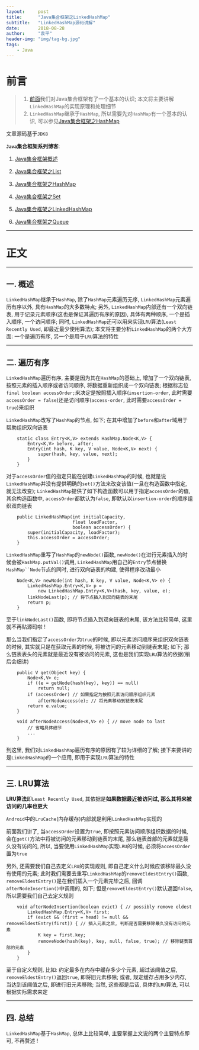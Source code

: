 ```yaml
---
layout:     post
title:      "Java集合框架之LinkedHashMap"
subtitle:   "LinkedHashMap源码讲解"
date:       2018-08-28
author:     "袁平"
header-img: "img/tag-bg.jpg"
tags:
    - Java
---
```


# 前言

> 1. [前面](https://husteryp.github.io/2018/08/26/Java%E9%9B%86%E5%90%88%E6%A1%86%E6%9E%B6%E6%A6%82%E8%BF%B0/)我们对Java集合框架有了一个基本的认识; 本文将主要讲解`LinkedHashMap`的实现原理和处理细节
> 2. `LinkedHashMap`继承于`HashMap`, 所以需要先对`HashMap`有一个基本的认识, 可以参见[Java集合框架之HashMap](https://husteryp.github.io/2018/08/27/Java%E9%9B%86%E5%90%88%E6%A1%86%E6%9E%B6%E4%B9%8BHashMap/)

文章源码基于`JDK8`


**`Java`集合框架系列博客**: 

1. [Java集合框架概述](https://husteryp.github.io/2018/08/26/Java%E9%9B%86%E5%90%88%E6%A1%86%E6%9E%B6%E6%A6%82%E8%BF%B0/)

2. [Java集合框架之List](https://husteryp.github.io/2018/08/27/Java%E9%9B%86%E5%90%88%E6%A1%86%E6%9E%B6%E4%B9%8BList/)

3. [Java集合框架之HashMap](https://husteryp.github.io/2018/08/27/Java%E9%9B%86%E5%90%88%E6%A1%86%E6%9E%B6%E4%B9%8BHashMap/)

4. [Java集合框架之Set](https://husteryp.github.io/2018/08/27/Java%E9%9B%86%E5%90%88%E6%A1%86%E6%9E%B6%E4%B9%8BSet/)

5. [Java集合框架之LinkedHashMap](https://husteryp.github.io/2018/08/28/Java%E9%9B%86%E5%90%88%E6%A1%86%E6%9E%B6%E4%B9%8BLinkedHashMap/)

6. [Java集合框架之Queue](https://husteryp.github.io/2018/09/06/Java%E9%9B%86%E5%90%88%E6%A1%86%E6%9E%B6%E4%B9%8BQueue/)



----

# 正文

-----

## 一. 概述

`LinkedHashMap`继承于`HashMap`, 除了`HashMap`元素遍历无序, `LinkedHashMap`元素遍历有序以外, 具有`HashMap`的大多数特点; 另外, `LinkedHashMap`内部还有一个双向链表, 用于记录元素顺序(这也是保证其遍历有序的原因), 具体有两种顺序,  一个是插入顺序, 一个访问顺序; 同时, `LinkedHashMap`还可以用来实现`LRU`算法(`Least Recently Used`, 即最近最少使用算法); 本文将主要分析`LinkedHashMap`的两个大方面: 一个是遍历有序, 另一个是用于`LRU`算法的特性


-----

## 二. 遍历有序

`LinkedHashMap`遍历有序, 主要是因为其在`HashMap`的基础上, 增加了一个双向链表, 按照元素的插入顺序或者访问顺序, 将数据重新组织成一个双向链表; 根据标志位`final boolean accessOrder;`来决定是按照插入顺序(`insertion-order`, 此时需要`accessOrder = false`)还是访问顺序(`access-order`, 此时需要`accessOrder = true`)来组织

`LinkedHashMap`改写了`HashMap`的节点, 如下; 在其中增加了`before`和`after`域用于帮助组织双向链表

```
    static class Entry<K,V> extends HashMap.Node<K,V> {
        Entry<K,V> before, after;
        Entry(int hash, K key, V value, Node<K,V> next) {
            super(hash, key, value, next);
        }
    }
```

对于`accessOrder`值的指定只能在创建`LinkedHashMap`的时候, 也就是说`LinkedHashMap`并没有提供明确的`set()`方法来改变该值(一旦在构造函数中指定, 就无法改变); `LinkedHashMap`提供了如下构造函数可以用于指定`accessOrder`的值, 其余构造函数中, `accessOrder`都默认为`false`, 即默认以`insertion-order`的顺序组织双向链表

```
    public LinkedHashMap(int initialCapacity,
                         float loadFactor,
                         boolean accessOrder) {
        super(initialCapacity, loadFactor);
        this.accessOrder = accessOrder;
    }
```

`LinkedHashMap`重写了`HashMap`的`newNode()`函数, `newNode()`在进行元素插入的时候会被`HashMap.putVal()`调用, `LinkedHashMap`用自己的`Entry`节点替换`HashMap``Node`节点的同时, 进行双向链表的构建, 使得程序改动最小

```
    Node<K,V> newNode(int hash, K key, V value, Node<K,V> e) {
        LinkedHashMap.Entry<K,V> p =
            new LinkedHashMap.Entry<K,V>(hash, key, value, e);
        linkNodeLast(p); // 将节点插入到双向链表的末尾
        return p;
    }
```

至于`linkNodeLast()`函数, 即将节点插入到双向链表的末尾, 该方法比较简单, 这里就不再贴源码啦 !

那么当我们指定了`accessOrder`为`true`的时候, 即以元素访问顺序来组织双向链表的时候, 其实就只是在获取元素的时候, 将被访问的元素移动到链表末尾; 如下; 那么链表表头的元素就是最近没有被访问的元素, 这也是我们实现`LRU`算法的依据(稍后会细讲)

```
    public V get(Object key) {
        Node<K,V> e;
        if ((e = getNode(hash(key), key)) == null)
            return null;
        if (accessOrder) // 如果指定为按照元素访问顺序组织元素
            afterNodeAccess(e); // 将元素移动到链表末尾
        return e.value;
    }
```

```
    void afterNodeAccess(Node<K,V> e) { // move node to last
        // 省略具体细节
        ...
    }
```

到这里, 我们对`LinkedHashMap`遍历有序的原因有了较为详细的了解; 接下来要讲的是`LinkedHashMap`的一个应用, 即用于实现`LRU`算法的特性


-----

## 三. LRU算法

**LRU算法**即`Least Recently Used`, 其依据是**如果数据最近被访问过, 那么其将来被访问的几率也更大**

`Android`中的`LruCache`(内存缓存)内部就是利用`LinkedHashMap`实现的

前面我们讲了, 当`accessOrder`设置为`true`, 即按照元素访问顺序组织数据的时候, 会在`get()`方法中将被访问的元素移动到链表的末尾, 那么链表首部的元素就是最久没有访问的, 所以, 当要使用`LinkedHashMap`实现`LRU`的时候, 必须将`accessOrder`置为`true`

另外, 还需要我们自己去定义`LRU`的实现规则, 即自己定义什么时候应该移除最久没有使用的元素; 此时我们需要去重写`LinkedHashMap`的`removeEldestEntry()`函数, `removeEldestEntry()`是在我们插入一个元素完毕之后, 回调`afterNodeInsertion()`中调用的, 如下; 但是`removeEldestEntry()`默认返回`false`, 所以需要我们自己去定义规则 

```
    void afterNodeInsertion(boolean evict) { // possibly remove eldest
        LinkedHashMap.Entry<K,V> first;
        if (evict && (first = head) != null && removeEldestEntry(first)) { // 插入元素之后, 判断是否需要移除最久没有访问的元素
            K key = first.key;
            removeNode(hash(key), key, null, false, true); // 移除链表首部的元素
        }
    }
```

至于自定义规则, 比如: 约定最多在内存中缓存多少个元素, 超过该阈值之后, `removeEldestEntry()`返回`true`, 即将旧元素移除; 或者, 规定缓存占用多少内存, 当达到该阈值之后, 即进行旧元素移除; 当然, 这些都是后话, 具体的`LRU`算法, 可以根据实际需求来定


----

## 四. 总结

`LinkedHashMap`基于`HashMap`, 总体上比较简单, 主要掌握上文说的两个主要特点即可, 不再赘述 !
